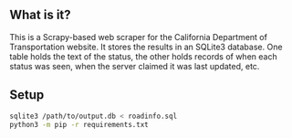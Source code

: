 What is it?
-----------

This is a Scrapy-based web scraper for the California Department of Transportation website. It stores the results in an SQLite3 database. One table holds the text of the status, the other holds records of when each status was seen, when the server claimed it was last updated, etc.

Setup
-----

~~~bash
sqlite3 /path/to/output.db < roadinfo.sql
python3 -m pip -r requirements.txt
~~~
